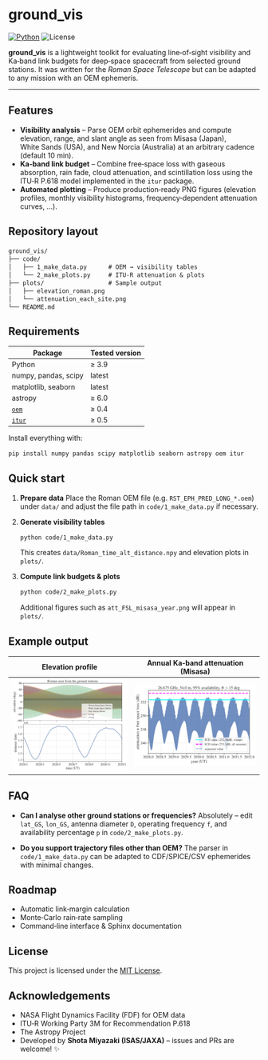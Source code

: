 # ground\_vis

[![Python](https://img.shields.io/badge/python-3.9%2B-blue)](https://www.python.org/)
![License](https://img.shields.io/badge/license-MIT-green)

**ground\_vis** is a lightweight toolkit for evaluating line‑of‑sight visibility and Ka‑band link budgets for deep‑space spacecraft from selected ground stations. It was written for the *Roman Space Telescope* but can be adapted to any mission with an OEM ephemeris.

---

## Features

* **Visibility analysis** – Parse OEM orbit ephemerides and compute elevation, range, and slant angle as seen from Misasa (Japan), White Sands (USA), and New Norcia (Australia) at an arbitrary cadence (default 10 min).
* **Ka‑band link budget** – Combine free‑space loss with gaseous absorption, rain fade, cloud attenuation, and scintillation loss using the ITU‑R P.618 model implemented in the `itur` package.
* **Automated plotting** – Produce production‑ready PNG figures (elevation profiles, monthly visibility histograms, frequency‑dependent attenuation curves, …).

## Repository layout

```text
ground_vis/
├── code/
│   ├── 1_make_data.py      # OEM → visibility tables
│   └── 2_make_plots.py     # ITU‑R attenuation & plots
├── plots/                  # Sample output
│   ├── elevation_roman.png
│   └── attenuation_each_site.png
└── README.md
```

## Requirements

| Package                                  | Tested version |
| ---------------------------------------- | -------------- |
| Python                                   | ≥ 3.9          |
| numpy, pandas, scipy                     | latest         |
| matplotlib, seaborn                      | latest         |
| astropy                                  | ≥ 6.0          |
| [`oem`](https://pypi.org/project/oem/)   | ≥ 0.4          |
| [`itur`](https://pypi.org/project/itur/) | ≥ 0.5          |

Install everything with:

```bash
pip install numpy pandas scipy matplotlib seaborn astropy oem itur
```

## Quick start

1. **Prepare data**
   Place the Roman OEM file (e.g. `RST_EPH_PRED_LONG_*.oem`) under `data/` and adjust the file path in `code/1_make_data.py` if necessary.

2. **Generate visibility tables**

   ```bash
   python code/1_make_data.py
   ```

   This creates `data/Roman_time_alt_distance.npy` and elevation plots in `plots/`.

3. **Compute link budgets & plots**

   ```bash
   python code/2_make_plots.py
   ```

   Additional figures such as `att_FSL_misasa_year.png` will appear in `plots/`.

## Example output

| Elevation profile                       | Annual Ka‑band attenuation (Misasa)           |
| --------------------------------------- | --------------------------------------------- |
| ![Elevation](plots/elevation_roman.png) | ![Attenuation](plots/att_FSL_misasa_year.png) |

## FAQ

* **Can I analyse other ground stations or frequencies?**
  Absolutely – edit `lat_GS`, `lon_GS`, antenna diameter `D`, operating frequency `f`, and availability percentage `p` in `code/2_make_plots.py`.

* **Do you support trajectory files other than OEM?**
  The parser in `code/1_make_data.py` can be adapted to CDF/SPICE/CSV ephemerides with minimal changes.

## Roadmap

* Automatic link‑margin calculation
* Monte‑Carlo rain‑rate sampling
* Command‑line interface & Sphinx documentation

## License

This project is licensed under the [MIT License](./LICENSE).

## Acknowledgements

* NASA Flight Dynamics Facility (FDF) for OEM data
* ITU‑R Working Party 3M for Recommendation P.618
* The Astropy Project
* Developed by **Shota Miyazaki (ISAS/JAXA)** – issues and PRs are welcome! ✨

